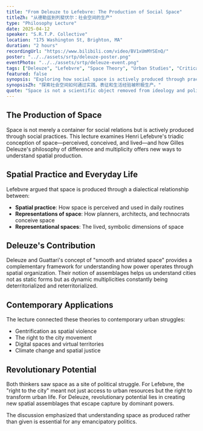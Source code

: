 ```yaml
---
title: "From Deleuze to Lefebvre: The Production of Social Space"
titleZh: "从德勒兹到列斐伏尔：社会空间的生产"
type: "Philosophy Lecture"
date: 2025-04-12
speaker: "S.R.T.P. Collective"
location: "175 Washington St, Brighton, MA"
duration: "2 hours"
recordingUrl: "https://www.bilibili.com/video/BV1xUmMYSEnQ/"
poster: "../../assets/srtp/deleuze-poster.png"
eventPhoto: "../../assets/srtp/deleuze-event.png"
tags: ["Deleuze", "Lefebvre", "Space Theory", "Urban Studies", "Critical Theory"]
featured: false
synopsis: "Exploring how social space is actively produced through practices, representations, and lived experiences."
synopsisZh: "探索社会空间如何通过实践、表征和生活经验被积极生产。"
quote: "Space is not a scientific object removed from ideology and politics; it has always been political and strategic."
---
```


## The Production of Space

Space is not merely a container for social relations but is actively produced through social practices. This lecture examines Henri Lefebvre's triadic conception of space—perceived, conceived, and lived—and how Gilles Deleuze's philosophy of difference and multiplicity offers new ways to understand spatial production.

## Spatial Practice and Everyday Life

Lefebvre argued that space is produced through a dialectical relationship between:
- **Spatial practice**: How space is perceived and used in daily routines
- **Representations of space**: How planners, architects, and technocrats conceive space
- **Representational spaces**: The lived, symbolic dimensions of space

## Deleuze's Contribution

Deleuze and Guattari's concept of "smooth and striated space" provides a complementary framework for understanding how power operates through spatial organization. Their notion of assemblages helps us understand cities not as static forms but as dynamic multiplicities constantly being deterritorialized and reterritorialized.

## Contemporary Applications

The lecture connected these theories to contemporary urban struggles:
- Gentrification as spatial violence
- The right to the city movement
- Digital spaces and virtual territories
- Climate change and spatial justice

## Revolutionary Potential

Both thinkers saw space as a site of political struggle. For Lefebvre, the "right to the city" meant not just access to urban resources but the right to transform urban life. For Deleuze, revolutionary potential lies in creating new spatial assemblages that escape capture by dominant powers.

The discussion emphasized that understanding space as produced rather than given is essential for any emancipatory politics.